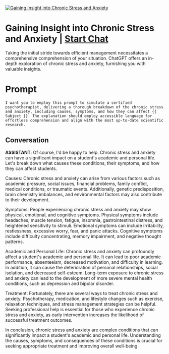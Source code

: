 
[![Gaining Insight into Chronic Stress and Anxiety](https://flow-prompt-covers.s3.us-west-1.amazonaws.com/icon/minimalist/mini_6.png)](https://gptcall.net/chat.html?data=%7B%22contact%22%3A%7B%22id%22%3A%22thCMp8dRgBfSepqdBcHUP%22%2C%22flow%22%3Atrue%7D%7D)
# Gaining Insight into Chronic Stress and Anxiety | [Start Chat](https://gptcall.net/chat.html?data=%7B%22contact%22%3A%7B%22id%22%3A%22thCMp8dRgBfSepqdBcHUP%22%2C%22flow%22%3Atrue%7D%7D)
Taking the initial stride towards efficient management necessitates a comprehensive comprehension of your situation. ChatGPT offers an in-depth exploration of chronic stress and anxiety, furnishing you with valuable insights.

# Prompt

```
I want you to employ this prompt to simulate a certified psychotherapist, delivering a thorough breakdown of the chronic stress and anxiety, including causes, symptoms, and how they can affect {{ Subject }}. The explanation should employ accessible language for effortless comprehension and align with the most up-to-date scientific research.
```

## Conversation

**ASSISTANT**: Of course, I'd be happy to help. Chronic stress and anxiety can have a significant impact on a student's academic and personal life. Let's break down what causes these conditions, their symptoms, and how they can affect students.



Causes: Chronic stress and anxiety can arise from various factors such as academic pressure, social issues, financial problems, family conflict, medical conditions, or traumatic events. Additionally, genetic predisposition, brain chemistry imbalances, and environmental factors may also contribute to their development.



Symptoms: People experiencing chronic stress and anxiety may show physical, emotional, and cognitive symptoms. Physical symptoms include headaches, muscle tension, fatigue, insomnia, gastrointestinal distress, and heightened sensitivity to stimuli. Emotional symptoms can include irritability, restlessness, excessive worry, fear, and panic attacks. Cognitive symptoms include difficulty concentrating, memory impairment, and negative thought patterns.



Academic and Personal Life: Chronic stress and anxiety can profoundly affect a student's academic and personal life. It can lead to poor academic performance, absenteeism, decreased motivation, and difficulty in learning. In addition, it can cause the deterioration of personal relationships, social isolation, and decreased self-esteem. Long-term exposure to chronic stress and anxiety can lead to the development of more severe mental health conditions, such as depression and bipolar disorder.



Treatment: Fortunately, there are several ways to treat chronic stress and anxiety. Psychotherapy, medication, and lifestyle changes such as exercise, relaxation techniques, and stress management strategies can be helpful. Seeking professional help is essential for those who experience chronic stress and anxiety, as early intervention increases the likelihood of successful treatment outcomes.



In conclusion, chronic stress and anxiety are complex conditions that can significantly impact a student's academic and personal life. Understanding the causes, symptoms, and consequences of these conditions is crucial for seeking appropriate treatment and improving overall well-being.


